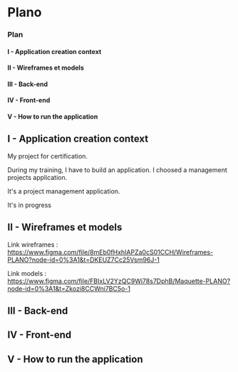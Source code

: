 # Plano

### Plan


#### I - Application creation context

#### II - Wireframes et models

#### III - Back-end

#### IV - Front-end


#### V - How to run the application




## I - Application creation context

My project for certification.

During my training, I have to build an application. I choosed a management projects application.

It's a project management application.

It's in progress



## II - Wireframes et models

Link wireframes : https://www.figma.com/file/8mEb0fHxhIAPZa0cS01CCH/Wireframes-PLANO?node-id=0%3A1&t=DKEUZ7Cc25Vsm96J-1

Link models : https://www.figma.com/file/FBIxLV2YzQC9Wi78s7DphB/Maquette-PLANO?node-id=0%3A1&t=Zkozi8CCWni7BC5o-1


## III - Back-end



## IV - Front-end


## V - How to run the application


